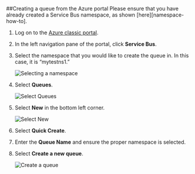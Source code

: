 ##Creating a queue from the Azure portal
Please ensure that you have already created a Service Bus namespace, as shown [here][namespace-how-to].

1. Log on to the [Azure classic portal][classic-portal].

2. In the left navigation pane of the portal, click **Service Bus**.

3. Select the namespace that you would like to create the queue in. In this case, it is “mytestns1.”

    ![Selecting a namespace][1]

4. Select **Queues**.

    ![Select Queues][2]

5. Select **New** in the bottom left corner.

    ![Select New][3]

6. Select **Quick Create**.

7. Enter the **Queue Name** and ensure the proper namespace is selected.

8. Select **Create a new queue**.

    ![Create a queue][4]

[1]: ./media/service-bus-create-queue-portal/select-namespace.png
[2]: ./media/service-bus-create-queue-portal/select-queue.png
[3]: ./media/service-bus-create-queue-portal/select-new.png
[4]: ./media/service-bus-create-queue-portal/create-queue.png

[classic-portal]: https://manage.windowsazure.com